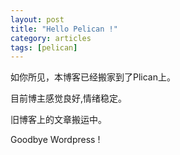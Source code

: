 ```yaml
---
layout: post
title: "Hello Pelican !" 
category: articles
tags: [pelican]
---
```



如你所见，本博客已经搬家到了Plican上。

目前博主感觉良好,情绪稳定。

旧博客上的文章搬运中。

Goodbye Wordpress !
